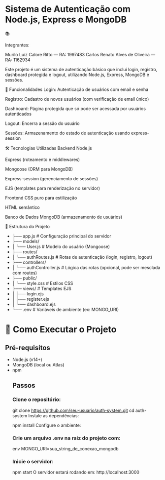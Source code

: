 
<h1>Sistema de Autenticação com Node.js, Express e MongoDB</h1>📚 

Integrantes:

Murilo Luiz Calore Ritto — RA: 1997483
Carlos Renato Alves de Oliveira — RA: 1162934


Este projeto é um sistema de autenticação básico que inclui login, registro, dashboard protegida e logout, utilizando Node.js, Express, MongoDB e sessões.

🚀 Funcionalidades
Login: Autenticação de usuários com email e senha

Registro: Cadastro de novos usuários (com verificação de email único)

Dashboard: Página protegida que só pode ser acessada por usuários autenticados

Logout: Encerra a sessão do usuário

Sessões: Armazenamento do estado de autenticação usando express-session

🛠️ Tecnologias Utilizadas
Backend
Node.js

Express (roteamento e middlewares)

Mongoose (ORM para MongoDB)

Express-session (gerenciamento de sessões)

EJS (templates para renderização no servidor)

Frontend
CSS puro para estilização

HTML semântico

Banco de Dados
MongoDB (armazenamento de usuários)

📂 Estrutura do Projeto

<ul>
<li>├── app.js                # Configuração principal do servidor</li>
<li>├── models/</li>
<li>│   └── User.js           # Modelo do usuário (Mongoose)</li>
<li>├── routes/</li>
<li>│   └── authRoutes.js     # Rotas de autenticação (login, registro, logout)</li>
<li>├── controllers/</li>
<li>│   └── authController.js # Lógica das rotas (opcional, pode ser mesclada com routes)</li>
<li>├── public/</li>
<li>│   └── style.css         # Estilos CSS</li>
<li>├── views/                # Templates EJS</li>
<li>│   ├── login.ejs</li>
<li>│   ├── register.ejs</li>
<li>│   └── dashboard.ejs</li>
<li>└── .env                  # Variáveis de ambiente (ex: MONGO_URI)</li>
</ul>
  
<h1>🔧 Como Executar o Projeto</h1>
<h2>Pré-requisitos</h2>
<ul>
<li>Node.js (v14+)</li>
<li>MongoDB (local ou Atlas)</li>
<li>npm</li>

<h2>Passos</h2>
<h3>Clone o repositório:</h3>


git clone https://github.com/seu-usuario/auth-system.git
cd auth-system
Instale as dependências:


npm install
Configure o ambiente:

<h3>Crie um arquivo .env na raiz do projeto com:</h3>

env
MONGO_URI=sua_string_de_conexao_mongodb

<h3>Inicie o servidor:</h3>


npm start
O servidor estará rodando em: http://localhost:3000



